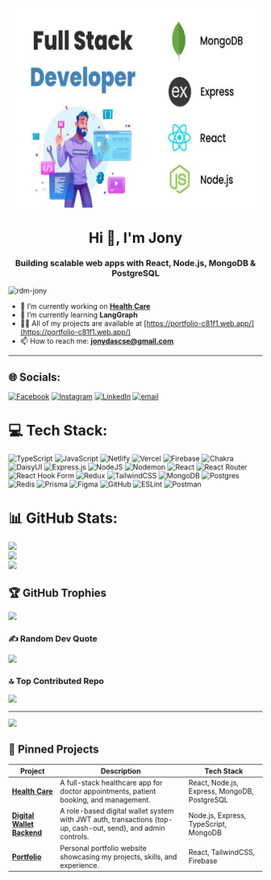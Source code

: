 <p align="center">
  <img src="./banner.jpg" alt="Banner" height="400px">
</p>
<h1 align="center">Hi 👋, I'm Jony</h1>
<h3 align="center">Building scalable web apps with React, Node.js, MongoDB & PostgreSQL</h3>

<p align="left"> 
  <img src="https://komarev.com/ghpvc/?username=rdm-jony&label=Profile%20views&color=0e75b6&style=flat" alt="rdm-jony" /> 
</p>

- 🔭 I’m currently working on [**Health Care**](https://github.com/Rdm-jony/health_care_frontend)
- 🌱 I’m currently learning **LangGraph**
- 👨‍💻 All of my projects are available at [https://portfolio-c81f1.web.app/](https://portfolio-c81f1.web.app/)
- 📫 How to reach me: **jonydascse@gmail.com**

---


## 🌐 Socials:
[![Facebook](https://img.shields.io/badge/Facebook-%231877F2.svg?logo=Facebook&logoColor=white)](https://facebook.com/rdmjony.das) [![Instagram](https://img.shields.io/badge/Instagram-%23E4405F.svg?logo=Instagram&logoColor=white)](https://instagram.com/rdmjony.das) [![LinkedIn](https://img.shields.io/badge/LinkedIn-%230077B5.svg?logo=linkedin&logoColor=white)](https://linkedin.com/in/jony-das-334906259) [![email](https://img.shields.io/badge/Email-D14836?logo=gmail&logoColor=white)](mailto:jonydascse@gmail.com) 

# 💻 Tech Stack:
![TypeScript](https://img.shields.io/badge/typescript-%23007ACC.svg?style=for-the-badge&logo=typescript&logoColor=white) ![JavaScript](https://img.shields.io/badge/javascript-%23323330.svg?style=for-the-badge&logo=javascript&logoColor=%23F7DF1E) ![Netlify](https://img.shields.io/badge/netlify-%23000000.svg?style=for-the-badge&logo=netlify&logoColor=#00C7B7) ![Vercel](https://img.shields.io/badge/vercel-%23000000.svg?style=for-the-badge&logo=vercel&logoColor=white) ![Firebase](https://img.shields.io/badge/firebase-%23039BE5.svg?style=for-the-badge&logo=firebase) ![Chakra](https://img.shields.io/badge/chakra-%234ED1C5.svg?style=for-the-badge&logo=chakraui&logoColor=white) ![DaisyUI](https://img.shields.io/badge/daisyui-5A0EF8?style=for-the-badge&logo=daisyui&logoColor=white) ![Express.js](https://img.shields.io/badge/express.js-%23404d59.svg?style=for-the-badge&logo=express&logoColor=%2361DAFB) ![NodeJS](https://img.shields.io/badge/node.js-6DA55F?style=for-the-badge&logo=node.js&logoColor=white) ![Nodemon](https://img.shields.io/badge/NODEMON-%23323330.svg?style=for-the-badge&logo=nodemon&logoColor=%BBDEAD) ![React](https://img.shields.io/badge/react-%2320232a.svg?style=for-the-badge&logo=react&logoColor=%2361DAFB) ![React Router](https://img.shields.io/badge/React_Router-CA4245?style=for-the-badge&logo=react-router&logoColor=white) ![React Hook Form](https://img.shields.io/badge/React%20Hook%20Form-%23EC5990.svg?style=for-the-badge&logo=reacthookform&logoColor=white) ![Redux](https://img.shields.io/badge/redux-%23593d88.svg?style=for-the-badge&logo=redux&logoColor=white) ![TailwindCSS](https://img.shields.io/badge/tailwindcss-%2338B2AC.svg?style=for-the-badge&logo=tailwind-css&logoColor=white) ![MongoDB](https://img.shields.io/badge/MongoDB-%234ea94b.svg?style=for-the-badge&logo=mongodb&logoColor=white) ![Postgres](https://img.shields.io/badge/postgres-%23316192.svg?style=for-the-badge&logo=postgresql&logoColor=white) ![Redis](https://img.shields.io/badge/redis-%23DD0031.svg?style=for-the-badge&logo=redis&logoColor=white) ![Prisma](https://img.shields.io/badge/Prisma-3982CE?style=for-the-badge&logo=Prisma&logoColor=white) ![Figma](https://img.shields.io/badge/figma-%23F24E1E.svg?style=for-the-badge&logo=figma&logoColor=white) ![GitHub](https://img.shields.io/badge/github-%23121011.svg?style=for-the-badge&logo=github&logoColor=white) ![ESLint](https://img.shields.io/badge/ESLint-4B3263?style=for-the-badge&logo=eslint&logoColor=white) ![Postman](https://img.shields.io/badge/Postman-FF6C37?style=for-the-badge&logo=postman&logoColor=white)
# 📊 GitHub Stats:
![](https://github-readme-stats.vercel.app/api?username=Rdm-jony&theme=dark&hide_border=false&include_all_commits=true&count_private=false)<br/>
![](https://nirzak-streak-stats.vercel.app/?user=Rdm-jony&theme=dark&hide_border=false)<br/>
![](https://github-readme-stats.vercel.app/api/top-langs/?username=Rdm-jony&theme=dark&hide_border=false&include_all_commits=true&count_private=false&layout=compact)

## 🏆 GitHub Trophies
![](https://github-profile-trophy.vercel.app/?username=Rdm-jony&theme=radical&no-frame=false&no-bg=true&margin-w=4)

### ✍️ Random Dev Quote
![](https://quotes-github-readme.vercel.app/api?type=horizontal&theme=radical)

### 🔝 Top Contributed Repo
![](https://github-contributor-stats.vercel.app/api?username=Rdm-jony&limit=5&theme=dark&combine_all_yearly_contributions=true)

---
[![](https://visitcount.itsvg.in/api?id=Rdm-jony&icon=0&color=0)](https://visitcount.itsvg.in)

<!-- Proudly created with GPRM ( https://gprm.itsvg.in ) -->


## 📌 Pinned Projects

| Project | Description | Tech Stack |
|---------|-------------|------------|
| [**Health Care**](https://github.com/Rdm-jony/health_care_frontend) | A full-stack healthcare app for doctor appointments, patient booking, and management. | React, Node.js, Express, MongoDB, PostgreSQL |
| [**Digital Wallet Backend**](https://github.com/Rdm-jony/digital-wallet-backend) | A role-based digital wallet system with JWT auth, transactions (top-up, cash-out, send), and admin controls. | Node.js, Express, TypeScript, MongoDB |
| [**Portfolio**](https://github.com/Rdm-jony/portfolio) | Personal portfolio website showcasing my projects, skills, and experience. | React, TailwindCSS, Firebase |




